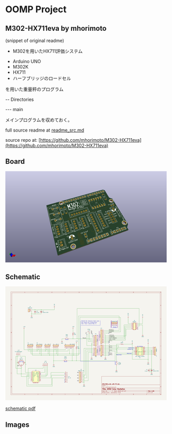 # OOMP Project  
## M302-HX711eva  by mhorimoto  
  
(snippet of original readme)  
  
- M302を用いたHX711評価システム  
  
* Arduino UNO  
* M302K  
* HX711  
* ハーフブリッジのロードセル  
  
を用いた重量秤のプログラム  
  
-- Directories  
  
--- main  
  
メインプログラムを収めておく。  
  
  full source readme at [readme_src.md](readme_src.md)  
  
source repo at: [https://github.com/mhorimoto/M302-HX711eva](https://github.com/mhorimoto/M302-HX711eva)  
## Board  
  
[![working_3d.png](working_3d_600.png)](working_3d.png)  
## Schematic  
  
[![working_schematic.png](working_schematic_600.png)](working_schematic.png)  
  
[schematic pdf](working_schematic.pdf)  
## Images  
